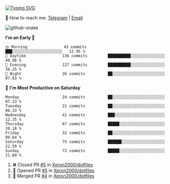 [![Typing SVG](https://readme-typing-svg.demolab.com?font=Fira+Code&pause=1000&width=435&lines=%F0%9F%91%8B+Hi%2C+I'm+Xeron)](https://git.io/typing-svg)

📮️ How to reach me: [Telegram](https://t.me/Xeron23) | [Email](mailto:cw48565@gmail.com)

<picture>
  <source media="(prefers-color-scheme: dark)" srcset="https://github.com/Xeron2000/Xeron2000/blob/output/github-contribution-grid-snake-dark.svg" />
  <source media="(prefers-color-scheme: light)" srcset="https://github.com/Xeron2000/Xeron2000/blob/output/github-contribution-grid-snake.svg" />
  <img alt="github-snake" src="github-snake.svg" />
</picture>

<!--START_SECTION:waka-->
**I'm an Early 🐤** 

```text
🌞 Morning                43 commits          ███░░░░░░░░░░░░░░░░░░░░░░   12.95 % 
🌆 Daytime                136 commits         ██████████░░░░░░░░░░░░░░░   40.96 % 
🌃 Evening                127 commits         ██████████░░░░░░░░░░░░░░░   38.25 % 
🌙 Night                  26 commits          ██░░░░░░░░░░░░░░░░░░░░░░░   07.83 % 
```
📅 **I'm Most Productive on Saturday** 

```text
Monday                   24 commits          ██░░░░░░░░░░░░░░░░░░░░░░░   07.23 % 
Tuesday                  21 commits          ██░░░░░░░░░░░░░░░░░░░░░░░   06.33 % 
Wednesday                41 commits          ███░░░░░░░░░░░░░░░░░░░░░░   12.35 % 
Thursday                 67 commits          █████░░░░░░░░░░░░░░░░░░░░   20.18 % 
Friday                   32 commits          ██░░░░░░░░░░░░░░░░░░░░░░░   09.64 % 
Saturday                 75 commits          ██████░░░░░░░░░░░░░░░░░░░   22.59 % 
Sunday                   72 commits          █████░░░░░░░░░░░░░░░░░░░░   21.69 % 
```



<!--END_SECTION:waka-->

<!--START_SECTION:activity-->
1. ❌ Closed PR [#5](https://github.com/Xeron2000/dotfiles/pull/5) in [Xeron2000/dotfiles](https://github.com/Xeron2000/dotfiles)
2. 💪 Opened PR [#5](https://github.com/Xeron2000/dotfiles/pull/5) in [Xeron2000/dotfiles](https://github.com/Xeron2000/dotfiles)
3. 🎉 Merged PR [#4](https://github.com/Xeron2000/dotfiles/pull/4) in [Xeron2000/dotfiles](https://github.com/Xeron2000/dotfiles)
<!--END_SECTION:activity-->
